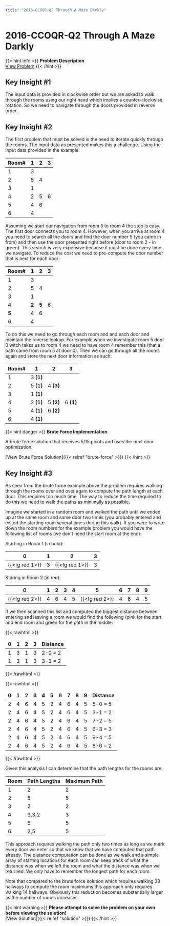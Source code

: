 ```yaml
---
title: "2016-CCOQR-Q2 Through A Maze Darkly"
---
```


# 2016-CCOQR-Q2 Through A Maze Darkly

{{< hint info >}}
**Problem Description**  
[View Problem](https://cemc.uwaterloo.ca/contests/computing/past_ccc_contests/2016/CCOQR/maze.pdf)
{{< /hint >}}

## Key Insight #1

The input data is provided in clockwise order but we are asked to walk through the rooms using our right hand which implies a counter-clockwise rotation. So we need to navigate through the doors provided in reverse order.

## Key Insight #2

The first problem that must be solved is the need to iterate quickly through the rooms. The input data as presented makes this a challenge. Using the input data provided in the example:

| Room# | 1 | 2 | 3 |
|-------|---|---|---|
| 1     | 3 |   |   |
| 2     | 5 | 4 |   |
| 3     | 1 |   |   |
| 4     | 2 | 5 | 6 |
| 5     | 4 | 6 |   |
| 6     | 4 |   |   |

Assuming we start our navigation from room 5 to room 4 the step is easy. The first door connects you to room 4. However, when you arrive at room 4 you need to search all the doors and find the door number 5 (you came in from) and then use the door presented right before (door to room 2 - in green). This search is very expensive because it must be done every time we navigate. To reduce the cost we need to pre-compute the door number that is next for each door:

| Room# | 1     | 2     | 3 |
|-------|-------|-------|---|
| 1     | 3     |       |   |
| 2     | 5     | 4     |   |
| 3     | 1     |       |   |
| 4     | **2** | **5** | 6 |
| **5** | 4     | 6     |   |
| 6     | 4     |       |   |

To do this we need to go through each room and and each door and maintain the reverse lookup. For example when we investigate room 5 door 0 witch takes us to room 4 we need to have room 4 remember this (that a path came from room 5 at door 0). Then we can go through all the rooms again and store the next door information as such:

| Room# | 1         | 2         | 3         |
|-------|-----------|-----------|-----------|
| 1     | 3 **(1)** |           |           |
| 2     | 5 **(1)** | 4 **(3)** |           |
| 3     | 1 **(1)** |           |           |
| 4     | 2 **(1)** | 5 **(2)** | 6 **(1)** |
| 5     | 4 **(1)** | 6 **(2)** |           |
| 6     | 4 **(1)** |           |           |

{{< hint danger >}}
**Brute Force Implementation**

A brute force solution that receives 5/15 points and uses the next door optimization.

[View Brute Force Solution]({{< relref "brute-force" >}})
{{< /hint >}}

## Key Insight #3

As seen from the brute force example above the problem requires walking through the rooms over and over again to compute the path length at each door. This requires too much time. The way to reduce the time required to do this we need to walk the paths as minimally as possible.

Imagine we started in a random room and walked the path until we ended up at the same room and same door two times (you probably entered and exited the starting room several times during this walk). If you were to write down the room numbers for the example problem you would have the following list of rooms (we don't need the start room at the end):

Starting in Room 1 (in bold):

| 0              | 1 | 2              | 3 |
|----------------|---|----------------|---|
| {{<fg red 1>}} | 3 | {{<fg red 1>}} | 3 |

Staring in Room 2 (in red):

| 0              | 1 | 2 | 3 | 4 | 5              | 6 | 7 | 8 | 9 |
|----------------|---|---|---|---|----------------|---|---|---|---|
| {{<fg red 2>}} | 4 | 6 | 4 | 5 | {{<fg red 2>}} | 4 | 6 | 4 | 5 |

If we then scanned this list and computed the biggest distance between entering and leaving a room we would find the following (pink for the start and end room and green for the path in the middle:

{{< rawhtml >}}
<table>
<thead>
	<tr>
		<td><b>0</b></td>
		<td><b>1</b></td>
		<td><b>2</b></td>
		<td><b>3</b></td>
		<td><b>Distance</b></td>
	</tr>
</thead>
<tbody>
	<tr>
		<td class="highlight-red">1</td>
		<td class="highlight-green">3</td>
		<td class="highlight-red">1</td>
		<td>3</td>
		<td>2-0 = 2</td>
	</tr>
	<tr>
		<td>1</td>
		<td class="highlight-red">3</td>
		<td class="highlight-green">1</td>
		<td class="highlight-red">3</td>
		<td>3-1 = 2</td>
	</tr>
</tbody>
</table>
{{< /rawhtml >}}

{{< rawhtml >}}
<table>
<thead>
	<tr>
		<td><b>0</b></td>
		<td><b>1</b></td>
		<td><b>2</b></td>
		<td><b>3</b></td>
		<td><b>4</b></td>
		<td><b>5</b></td>
		<td><b>6</b></td>
		<td><b>7</b></td>
		<td><b>8</b></td>
		<td><b>9</b></td>
		<td><b>Distance</b></td>
	</tr>
</thead>
<tbody>
	<tr>
		<td class="highlight-red">2</td>
		<td class="highlight-green">4</td>
		<td class="highlight-green">6</td>
		<td class="highlight-green">4</td>
		<td class="highlight-green">5</td>
		<td class="highlight-red">2</td>
		<td>4</td>
		<td>6</td>
		<td>4</td>
		<td>5</td>
		<td>5-0 = 5</td>
	</tr>
	<tr>
		<td>2</td>
		<td class="highlight-red">4</td>
		<td class="highlight-green">6</td>
		<td class="highlight-red">4</td>
		<td>5</td>
		<td>2</td>
		<td>4</td>
		<td>6</td>
		<td>4</td>
		<td>5</td>
		<td>3-1 = 2</td>
	</tr>
	<tr>
		<td>2</td>
		<td>4</td>
		<td class="highlight-red">6</td>
		<td class="highlight-green">4</td>
		<td class="highlight-green">5</td>
		<td class="highlight-green">2</td>
		<td class="highlight-green">4</td>
		<td class="highlight-red">6</td>
		<td>4</td>
		<td>5</td>
		<td>7-2 = 5</td>
	</tr>
	<tr>
		<td>2</td>
		<td>4</td>
		<td>6</td>
		<td class="highlight-red">4</td>
		<td class="highlight-green">5</td>
		<td class="highlight-green">2</td>
		<td class="highlight-red">4</td>
		<td>6</td>
		<td>4</td>
		<td>5</td>
		<td>6-3 = 3</td>
	</tr>
	<tr>
		<td>2</td>
		<td>4</td>
		<td>6</td>
		<td>4</td>
		<td class="highlight-red">5</td>
		<td class="highlight-green">2</td>
		<td class="highlight-green">4</td>
		<td class="highlight-green">6</td>
		<td class="highlight-green">4</td>
		<td class="highlight-red">5</td>
		<td>9-4 = 5</td>
	</tr>
	<tr>
		<td>2</td>
		<td>4</td>
		<td>6</td>
		<td>4</td>
		<td>5</td>
		<td>2</td>
		<td class="highlight-red">4</td>
		<td class="highlight-green">6</td>
		<td class="highlight-red">4</td>
		<td>5</td>
		<td>8-6 = 2</td>
	</tr>
</tbody>
</table>
{{< /rawhtml >}}

Given this analysis I can determine that the path lengths for the rooms are:

| Room | Path Lengths | Maximum Path |
|------|--------------|--------------|
| 1    | 2            | 2            |
| 2    | 5            | 5            |
| 3    | 2            | 2            |
| 4    | 3,3,2        | 3            |
| 5    | 5            | 5            |
| 6    | 2,5          | 5            |

This approach requires walking the path only two times as long as we mark every door we enter so that we know that we have computed that path already. The distance computation can be done as we walk and a simple array of starting locations for each room can keep track of what the distance was when we left the room and what the distance was when we returned. We only have to remember the longest path for each room.

Note that compared to the brute force solution which requires walking 38 hallways to compute the room maximums this approach only requires walking 14 hallways. Obviously this reduction becomes substantially larger as the number of rooms increases.

{{< hint warning >}}
**Please attempt to solve the problem on your own before viewing the solution!**  
[View Solution]({{< relref "solution" >}})
{{< /hint >}}
